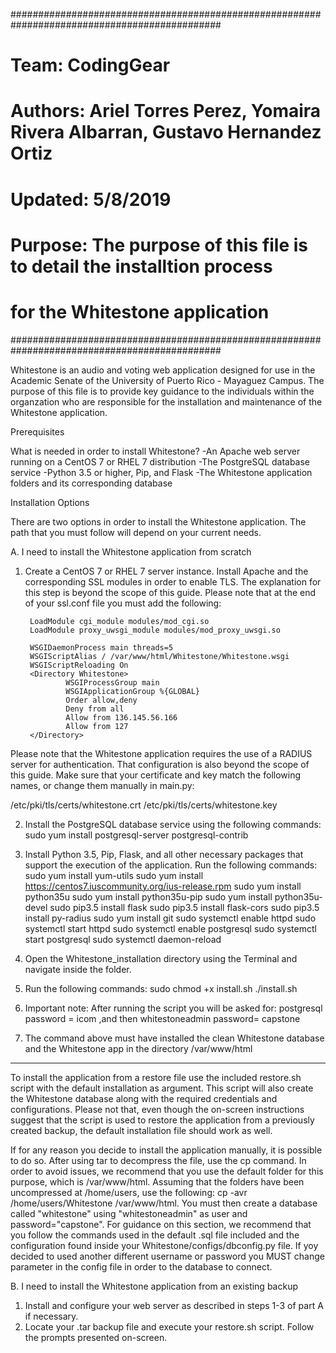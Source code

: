 ##############################################################################################
# Team: CodingGear                                                                           #
# Authors: Ariel Torres Perez, Yomaira Rivera Albarran, Gustavo Hernandez Ortiz              #
# Updated: 5/8/2019                                                                          #
# Purpose: The purpose of this file is to detail the installtion process                     #
#          for the Whitestone application                                                    #
##############################################################################################

Whitestone is an audio and voting web application designed for use in the Academic Senate of
the University of Puerto Rico - Mayaguez Campus. The purpose of this file is to provide key
guidance to the individuals within the organzation who are responsible for the installation
and maintenance of the Whitestone application.

Prerequisites

What is needed in order to install Whitestone?
-An Apache web server running on a CentOS 7 or RHEL 7 distribution
-The PostgreSQL database service
-Python 3.5 or higher, Pip, and Flask
-The Whitestone application folders and its corresponding database

Installation Options

There are two options in order to install the Whitestone application. The path that you
must follow will depend on your current needs.

A. I need to install the Whitestone application from scratch

1. Create a CentOS 7 or RHEL 7 server instance. Install Apache and the corresponding SSL modules
in order to enable TLS. The explanation for this step is beyond the scope of this guide. Please
note that at the end of your ssl.conf file you must add the following:

        LoadModule cgi_module modules/mod_cgi.so
        LoadModule proxy_uwsgi_module modules/mod_proxy_uwsgi.so

        WSGIDaemonProcess main threads=5
        WSGIScriptAlias / /var/www/html/Whitestone/Whitestone.wsgi
        WSGIScriptReloading On
        <Directory Whitestone>
                WSGIProcessGroup main
                WSGIApplicationGroup %{GLOBAL}
                Order allow,deny
                Deny from all
                Allow from 136.145.56.166
                Allow from 127
        </Directory>

</VirtualHost>

Please note that the Whitestone application requires the use of a RADIUS server for
authentication. That configuration is also beyond the scope of this guide. Make sure that your
certificate and key match the following names, or change them manually in main.py:

/etc/pki/tls/certs/whitestone.crt
/etc/pki/tls/certs/whitestone.key

2. Install the PostgreSQL database service using the following commands:
sudo yum install postgresql-server postgresql-contrib

3. Install Python 3.5, Pip, Flask, and all other necessary packages that support the execution
of the application. Run the following commands:
    sudo yum install yum-utils
    sudo yum install https://centos7.iuscommunity.org/ius-release.rpm
    sudo yum install python35u
    sudo yum install python35u-pip
    sudo yum install python35u-devel
    sudo pip3.5 install flask
    sudo pip3.5 install flask-cors
    sudo pip3.5 install py-radius
    sudo yum install git
    sudo systemctl enable httpd
    sudo systemctl start httpd
    sudo systemctl enable postgresql
    sudo systemctl start postgresql
    sudo systemctl daemon-reload

4. Open the Whitestone_installation directory using the Terminal and navigate inside the folder.

5. Run the following commands:
    sudo chmod +x install.sh
    ./install.sh
    
6. Important note: After running the script you will be asked for:
     postgresql password = icom ,and then 
     whitestoneadmin password= capstone

6. The command above must have installed the clean Whitestone database and the Whitestone app in the directory /var/www/html


---------------------------------------------------------------------------------------------------
To install the application from a restore file use the included restore.sh script with the default
installation as argument. This script will also create the Whitestone database along with
the required credentials and configurations. Please not that, even though the on-screen
instructions suggest that the script is used to restore the application from a previously
created backup, the default installation file should work as well.


If for any reason you decide to install the application manually, it is possible to do so.
After using tar to decompress the file, use the cp command. In order to avoid issues, we
recommend that you use the default folder for this purpose, which is /var/www/html.
Assuming that the folders have been uncompressed at /home/users, use the following:
cp -avr /home/users/Whitestone /var/www/html. You must then create a database called
"whitestone" using "whitestoneadmin" as user and password="capstone". For guidance on this section, we recommend that
you follow the commands used in the default .sql file included and the configuration found
inside your Whitestone/configs/dbconfig.py file. If yoy decided to used another different username or password you MUST change
parameter in the config file in order to the database to connect.

B. I need to install the Whitestone application from an existing backup

1. Install and configure your web server as described in steps 1-3 of part A if necessary.
2. Locate your .tar backup file and execute your restore.sh script. Follow the prompts
presented on-screen.





